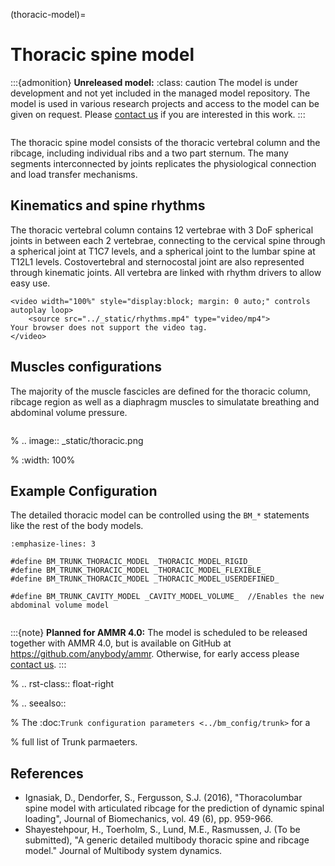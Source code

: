 (thoracic-model)=

# Thoracic spine model

:::{admonition} **Unreleased model:** 
:class: caution
The model is under development and not yet included in the managed model repository.
The model is used in various research projects and access to the model can be given on request. Please
[contact us](mailto:sales@anybodytech.com) if you are interested in this work.
:::


```{image} _static/Detailed-thorax.png
```

The thoracic spine model consists of the thoracic vertebral column and the
ribcage, including individual ribs and a two part sternum. The many segments interconnected by joints
replicates the physiological connection and load transfer mechanisms.



## Kinematics and spine rhythms 

The thoracic vertebral column contains 12 vertebrae with 3 DoF spherical joints
in between each 2 vertebrae, connecting to the cervical spine through a
spherical joint at T1C7 levels, and a spherical joint to the lumbar spine at
T12L1 levels. Costovertebral and sternocostal joint are also represented through
kinematic joints. All vertebra are linked with rhythm drivers to allow easy use. 


```{raw} html
<video width="100%" style="display:block; margin: 0 auto;" controls autoplay loop>
    <source src="../_static/rhythms.mp4" type="video/mp4">
Your browser does not support the video tag.
</video>
```

## Muscles configurations

The majority of the muscle fascicles are defined for the thoracic column, ribcage region 
as well as a diaphragm muscles to simulatate breathing and abdominal volume pressure. 


```{image} _static/Detailed-thorax2.png
```


% .. image:: _static/thoracic.png

% :width: 100%

## Example Configuration

The detailed thoracic model can be controlled using the `BM_*` statements like the rest of the body models. 


```{code-block} AnyScriptDoc
:emphasize-lines: 3

#define BM_TRUNK_THORACIC_MODEL _THORACIC_MODEL_RIGID_
#define BM_TRUNK_THORACIC_MODEL _THORACIC_MODEL_FLEXIBLE_
#define BM_TRUNK_THORACIC_MODEL _THORACIC_MODEL_USERDEFINED_

#define BM_TRUNK_CAVITY_MODEL _CAVITY_MODEL_VOLUME_  //Enables the new abdominal volume model

```


```{rst-class} without-title
```

:::{note}
**Planned for AMMR 4.0:** The model is scheduled to be released together with AMMR 4.0, but is available on GitHub at https://github.com/anybody/ammr.
Otherwise, for early access please [contact us](mailto:sales@anybodytech.com).
:::



% .. rst-class:: float-right

% .. seealso::

% The :doc:`Trunk configuration parameters <../bm_config/trunk>` for a

% full list of Trunk parmaeters.

## References

- Ignasiak, D., Dendorfer, S., Fergusson, S.J. (2016), "Thoracolumbar spine model with
  articulated ribcage for the prediction of dynamic spinal loading",
  Journal of Biomechanics, vol. 49 (6), pp. 959-966.
- Shayestehpour, H., Toerholm, S.,  Lund, M.E., Rasmussen, J. (To be submitted), "A generic detailed multibody thoracic spine and ribcage model."
  Journal of Multibody system dynamics.